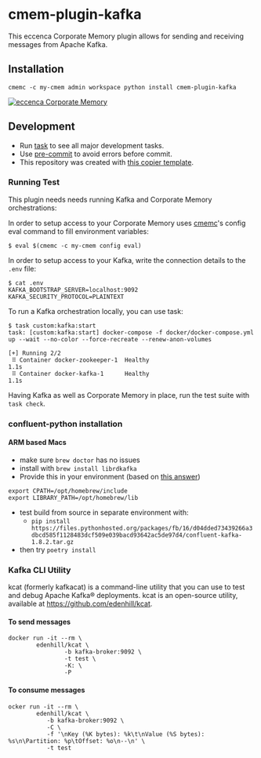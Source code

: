 # cmem-plugin-kafka

This eccenca Corporate Memory plugin allows for sending and receiving messages from Apache Kafka.

## Installation

`cmemc -c my-cmem admin workspace python install cmem-plugin-kafka`

[![eccenca Corporate Memory](https://img.shields.io/badge/eccenca-Corporate%20Memory-orange)](https://documentation.eccenca.com)   

## Development

- Run [task](https://taskfile.dev/) to see all major development tasks.
- Use [pre-commit](https://pre-commit.com/) to avoid errors before commit.
- This repository was created with [this copier template](https://github.com/eccenca/cmem-plugin-template).

### Running Test

This plugin needs needs running Kafka and Corporate Memory orchestrations:

In order to setup access to your Corporate Memory uses [cmemc](https://eccenca.com/go/cmemc)'s config eval command to fill environment variables:
```shell-session
$ eval $(cmemc -c my-cmem config eval)
```

In order to setup access to your Kafka, write the connection details to the `.env` file:
```shell-session
$ cat .env
KAFKA_BOOTSTRAP_SERVER=localhost:9092
KAFKA_SECURITY_PROTOCOL=PLAINTEXT
```

To run a Kafka orchestration locally, you can use task:
```shell-session
$ task custom:kafka:start
task: [custom:kafka:start] docker-compose -f docker/docker-compose.yml up --wait --no-color --force-recreate --renew-anon-volumes

[+] Running 2/2
 ⠿ Container docker-zookeeper-1  Healthy                                          1.1s
 ⠿ Container docker-kafka-1      Healthy                                          1.1s
```

Having Kafka as well as Corporate Memory in place, run the test suite with `task check`.

### confluent-python installation

#### ARM based Macs

* make sure `brew doctor` has no issues
* install with `brew install librdkafka`
* Provide this in your environment (based on [this answer](https://apple.stackexchange.com/questions/414622/installing-a-c-c-library-with-homebrew-on-m1-macs))
```
export CPATH=/opt/homebrew/include
export LIBRARY_PATH=/opt/homebrew/lib
```
* test build from source in separate environment with:
  * `pip install https://files.pythonhosted.org/packages/fb/16/d04dded73439266a3dbcd585f1128483dcf509e039bacd93642ac5de97d4/confluent-kafka-1.8.2.tar.gz`
* then try `poetry install`

### Kafka CLI Utility

kcat (formerly kafkacat) is a command-line utility that you can use to test and debug Apache Kafka® deployments. 
kcat is an open-source utility, available at https://github.com/edenhill/kcat. 

#### To send messages

```commandline
docker run -it --rm \
        edenhill/kcat \
                -b kafka-broker:9092 \
                -t test \
                -K: \
                -P 
```

#### To consume messages

```commandline
ocker run -it --rm \
        edenhill/kcat \
           -b kafka-broker:9092 \
           -C \
           -f '\nKey (%K bytes): %k\t\nValue (%S bytes): %s\n\Partition: %p\tOffset: %o\n--\n' \
           -t test
```

